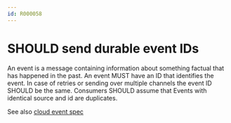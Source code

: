 ```yaml
---
id: R000058
---
```


# SHOULD send durable event IDs 

An event is a message containing information about something factual that has happened in the past. An event MUST have an ID that identifies the event. In case of retries or sending over multiple channels the event ID SHOULD be the same. Consumers SHOULD assume that Events with identical source and id are duplicates.

See also [cloud event spec](https://github.com/cloudevents/spec/blob/v1.0.2/cloudevents/spec.md#id)
